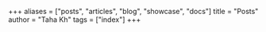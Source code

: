 +++
aliases = ["posts", "articles", "blog", "showcase", "docs"]
title = "Posts"
author = "Taha Kh"
tags = ["index"]
+++
